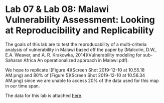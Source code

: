 # Lab 07 & Lab 08: Malawi Vulnerability Assessment: Looking at Reproducibility and Replicability


The goals of this lab are to test the reproducability of a multi-criteria analysis of vulnerability in Malawi based off the paper by [Malcolm, D.W., E.A. Weaver, and A. R. Krakowka, 2014](Vulnerability modeling for sub-Saharan Africa An operationalized approach in Malawi.pdf).

We hope to replicate ![Figure 4](Screen Shot 2019-12-10 at 10.55.18 AM.png) and 80% of [Figure 5](Screen Shot 2019-12-10 at 10.56.34 AM.png) since we are unable to access 20% of the data used for this map in our time span. 


The data for this lab is attached [here](mwi_data.zip).





